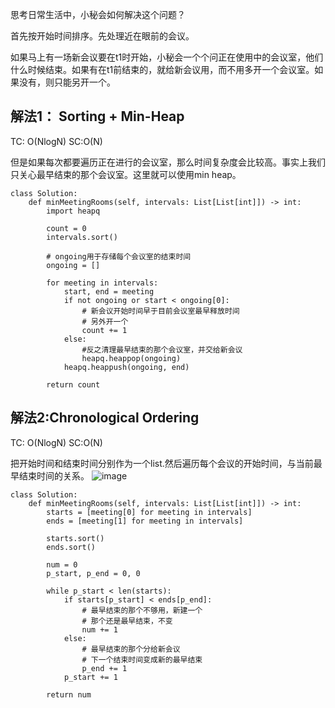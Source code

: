 思考日常生活中，小秘会如何解决这个问题？

首先按开始时间排序。先处理近在眼前的会议。

如果马上有一场新会议要在t1时开始，小秘会一个个问正在使用中的会议室，他们什么时候结束。如果有在t1前结束的，就给新会议用，而不用多开一个会议室。如果没有，则只能另开一个。

## 解法1： Sorting + Min-Heap
TC: O(NlogN)  SC:O(N)

但是如果每次都要遍历正在进行的会议室，那么时间复杂度会比较高。事实上我们只关心最早结束的那个会议室。这里就可以使用min heap。
```
class Solution:
    def minMeetingRooms(self, intervals: List[List[int]]) -> int:
        import heapq
        
        count = 0
        intervals.sort()
        
        # ongoing用于存储每个会议室的结束时间
        ongoing = []
        
        for meeting in intervals:
            start, end = meeting
            if not ongoing or start < ongoing[0]:
                # 新会议开始时间早于目前会议室最早释放时间
                # 另外开一个
                count += 1
            else:
                #反之清理最早结束的那个会议室，并交给新会议
                heapq.heappop(ongoing)
            heapq.heappush(ongoing, end)
        
        return count
```

## 解法2:Chronological Ordering
TC: O(NlogN)  SC:O(N)

把开始时间和结束时间分别作为一个list.然后遍历每个会议的开始时间，与当前最早结束时间的关系。
![image](https://user-images.githubusercontent.com/43141076/132102633-c90cc7ed-95ac-43b8-ba43-b2c4f9a6480d.png)

```
class Solution:
    def minMeetingRooms(self, intervals: List[List[int]]) -> int:
        starts = [meeting[0] for meeting in intervals]
        ends = [meeting[1] for meeting in intervals]
        
        starts.sort()
        ends.sort()

        num = 0
        p_start, p_end = 0, 0
        
        while p_start < len(starts):
            if starts[p_start] < ends[p_end]:
                # 最早结束的那个不够用，新建一个
                # 那个还是最早结束，不变
                num += 1
            else:
                # 最早结束的那个分给新会议
                # 下一个结束时间变成新的最早结束
                p_end += 1
            p_start += 1
            
        return num
```
